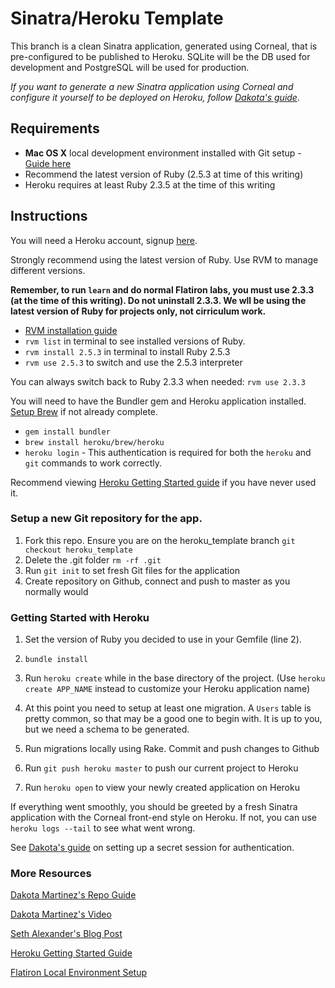 # Sinatra/Heroku Template

This branch is a clean Sinatra application, generated using Corneal, that is pre-configured to be published to Heroku. SQLite will be the DB used for development and PostgreSQL will be used for production.

*If you want to generate a new Sinatra application using Corneal and configure it yourself to be deployed on Heroku, follow [Dakota's guide](https://github.com/DakotaLMartinez/sinatra-heroku-demo)*.

## Requirements

* **Mac OS X** local development environment installed with Git setup - [Guide here](http://help.learn.co/technical-support/local-environment/mac-osx-manual-environment-set-up)
* Recommend the latest version of Ruby (2.5.3 at time of this writing)
* Heroku requires at least Ruby 2.3.5 at the time of this writing

## Instructions

You will need a Heroku account, signup [here](https://signup.heroku.com/dc).

Strongly recommend using the latest version of Ruby. Use RVM to manage different versions.

**Remember, to run `learn` and do normal Flatiron labs, you must use 2.3.3 (at the time of this writing). Do not uninstall 2.3.3. We wll be using the latest version of Ruby for projects only, not cirriculum work.**

* [RVM installation guide](http://rvm.io/rvm/install)
* `rvm list` in terminal to see installed versions of Ruby.
* `rvm install 2.5.3` in terminal to install Ruby 2.5.3
* `rvm use 2.5.3` to switch and use the 2.5.3 interpreter

You can always switch back to Ruby 2.3.3 when needed: `rvm use 2.3.3`

You will need to have the Bundler gem and Heroku application installed. [Setup Brew](https://docs.brew.sh/Installation) if not already complete.

* `gem install bundler`
* `brew install heroku/brew/heroku`
* `heroku login` - This authentication is required for both the `heroku` and `git` commands to work correctly.

Recommend viewing [Heroku Getting Started guide](https://devcenter.heroku.com/articles/getting-started-with-ruby) if you have never used it.

### Setup a new Git repository for the app.
1. Fork this repo. Ensure you are on the heroku_template branch `git checkout heroku_template`
1. Delete the .git folder `rm -rf .git`
2. Run `git init` to set fresh Git files for the application
3. Create repository on Github, connect and push to master as you normally would

### Getting Started with Heroku

1. Set the version of Ruby you decided to use in your Gemfile (line 2).

2. `bundle install`

3. Run `heroku create` while in the base directory of the project. (Use `heroku create APP_NAME` instead to customize your Heroku application name)

4. At this point you need to setup at least one migration. A `Users` table is pretty common, so that may be a good one to begin with. It is up to you, but we need a schema to be generated.

5. Run migrations locally using Rake. Commit and push changes to Github

6. Run `git push heroku master` to push our current project to Heroku

7. Run `heroku open` to view your newly created application on Heroku

If everything went smoothly, you should be greeted by a fresh Sinatra application with the Corneal front-end style on Heroku. If not, you can use `heroku logs --tail` to see what went wrong.

See [Dakota's guide](https://github.com/DakotaLMartinez/sinatra-heroku-demo#configuring-for-authentication) on setting up a secret session for authentication.

### More Resources

[Dakota Martinez's Repo Guide](https://github.com/DakotaLMartinez/sinatra-heroku-demo)

[Dakota Martinez's Video](https://www.youtube.com/watch?v=UszqKE4pJKQ)

[Seth Alexander's Blog Post](https://itzsaga.github.io/post/day-051/)

[Heroku Getting Started Guide](https://devcenter.heroku.com/articles/getting-started-with-ruby)

[Flatiron Local Environment Setup](http://help.learn.co/technical-support/local-environment/mac-osx-manual-environment-set-up)
